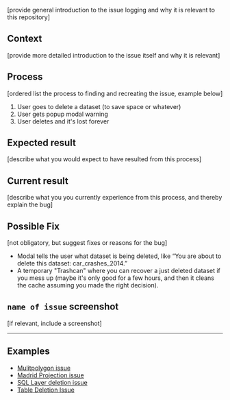 [provide general introduction to the issue logging and why it is relevant to this repository]

## Context

[provide more detailed introduction to the issue itself and why it is relevant]

## Process

[ordered list the process to finding and recreating the issue, example below]

1. User goes to delete a dataset (to save space or whatever)
2. User gets popup modal warning
3. User deletes and it's lost forever

## Expected result

[describe what you would expect to have resulted from this process]

## Current result

[describe what you you currently experience from this process, and thereby explain the bug]

## Possible Fix

[not obligatory, but suggest fixes or reasons for the bug]

- Modal tells the user what dataset is being deleted, like “You are about to delete this dataset: car_crashes_2014.”
- A temporary "Trashcan" where you can recover a just deleted dataset if you mess up (maybe it's only good for a few hours, and then it cleans the cache assuming you made the right decision).

## `name of issue` screenshot

[if relevant, include a screenshot]

---

## Examples

- [Mulitpolygon issue](https://github.com/CartoDB/cartodb-platform/issues/721)
- [Madrid Projection issue](https://github.com/CartoDB/cartodb-platform/issues/579)
- [SQL Layer deletion issue](https://github.com/CartoDB/cartodb-platform/issues/598)
- [Table Deletion Issue](https://github.com/CartoDB/cartodb-platform/issues/722)
